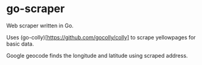 # go-scraper

Web scraper written in Go.

Uses (go-colly)[https://github.com/gocolly/colly] to scrape yellowpages for basic data.

Google geocode finds the longitude and latitude using scraped address. 
